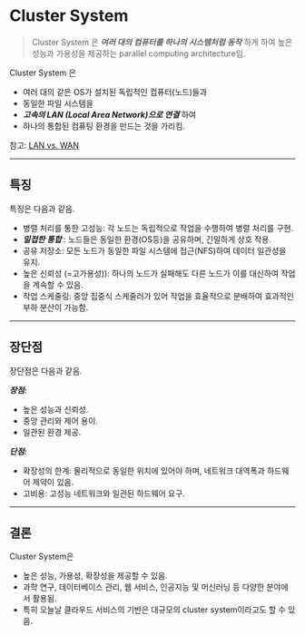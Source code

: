 # Cluster System 

> Cluster System 은 ***여러 대의 컴퓨터를 하나의 시스템처럼 동작*** 하게 하여 높은 성능과 가용성을 제공하는 parallel computing architecture임.

Cluster System 은 

* 여러 대의 같은 OS가 설치된 독립적인 컴퓨터(노드)들과
* 동일한 파일 시스템을 
* ***고속의 LAN (Local Area Network)으로 연결*** 하여 
* 하나의 통합된 컴퓨팅 환경을 만드는 것을 가리킴.

참고: [LAN vs. WAN](../ch06/ce06_2_01_history.md#lan-vs-wan)

---

## 특징

특징은 다음과 같음.

* 병렬 처리를 통한 고성능: 각 노드는 독립적으로 작업을 수행하여 병렬 처리를 구현.
* ***밀접한 통합*** : 노드들은 동일한 환경(OS등)을 공유하며, 긴밀하게 상호 작용.
* 공유 저장소: 모든 노드가 동일한 파일 시스템에 접근(NFS)하여 데이터 일관성을 유지.
* 높은 신뢰성 (=고가용성)): 하나의 노드가 실패해도 다른 노드가 이를 대신하여 작업을 계속할 수 있음.
* 작업 스케줄링: 중앙 집중식 스케줄러가 있어 작업을 효율적으로 분배하여 효과적인 부하 분산이 가능함.

---

## 장단점

장단점은 다음과 같음.

***장점:***

* 높은 성능과 신뢰성.
* 중앙 관리와 제어 용이.
* 일관된 환경 제공.

***단점:***

* 확장성의 한계: 물리적으로 동일한 위치에 있어야 하며, 네트워크 대역폭과 하드웨어 제약이 있음.
* 고비용: 고성능 네트워크와 일관된 하드웨어 요구.

---

## 결론

Cluster System은 

* 높은 성능, 가용성, 확장성을 제공할 수 있음. 
* 과학 연구, 데이터베이스 관리, 웹 서비스, 인공지능 및 머신러닝 등 다양한 분야에서 활용됨.
* 특히 오늘날 클라우드 서비스의 기반은 대규모의 cluster system이라고도 할 수 있음.